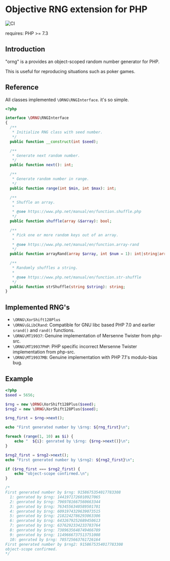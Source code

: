 # Objective RNG extension for PHP
![CI](https://github.com/zeriyoshi/php-ext-orng/workflows/CI/badge.svg)

requires: PHP >= 7.3

## Introduction

"orng" is a provides an object-scoped random number generator for PHP.

This is useful for reproducing situations such as poker games.

## Reference

All classes implemented `\ORNG\RNGInterface`. it's so simple.

```php
<?php

interface \ORNG\RNGInterface
{
  /**
   * Initialize RNG class with seed number.
   */
  public function __construct(int $seed);

  /**
   * Generate next random number.
   */
  public function next(): int;

  /**
   * Generate random number in range.
   */
  public function range(int $min, int $max): int;

  /**
   * Shuffle an array.
   * 
   * @see https://www.php.net/manual/en/function.shuffle.php
   */
  public function shuffle(array &$array): bool;

  /**
   * Pick one or more random keys out of an array.
   * 
   * @see https://www.php.net/manual/en/function.array-rand
   */
  public function arrayRand(array $array, int $num = 1): int|string|array;

  /**
   * Randomly shuffles a string.
   * 
   * @see https://www.php.net/manual/en/function.str-shuffle
   */
  public function strShuffle(string $string): string;
}
```

## Implemented RNG's

- `\ORNG\XorShift128Plus`
- `\ORNG\GLibCRand`: Compatible for GNU libc based PHP 7.0 and earlier `srand()` and `rand()` functions.
- `\ORNG\MT19937`: Genuine implementation of Mersenne Twister from php-src.
- `\ORNG\MT19937PHP`: PHP specific incorrect Mersenne Twister implementation from php-src.
- `\ORNG\MT19937MB`: Genuine implementation with PHP 7.1's modulo-bias bug.

## Example

```php
<?php
$seed = 5656;

$rng = new \ORNG\XorShift128Plus($seed);
$rng2 = new \ORNG\XorShift128Plus($seed);

$rng_first = $rng->next();

echo "First generated number by \$rng: ${rng_first}\n";

foreach (range(1, 10) as $i) {
    echo "  ${i}: genrated by \$rng: {$rng->next()}\n";
}

$rng2_first = $rng2->next();
echo "First generated number by \$rng2: ${rng2_first}\n";

if ($rng_first === $rng2_first) {
    echo "object-scope confirmed.\n";
}

/*
First generated number by $rng: 9158675354017783308
  1: genrated by $rng: 1441971726010927065
  2: genrated by $rng: 7969781667560663344
  3: genrated by $rng: 7634556340589501701
  4: genrated by $rng: 6091974329639073515
  5: genrated by $rng: 2182242786293063306
  6: genrated by $rng: 6432679252689450613
  7: genrated by $rng: 6376292334233783764
  8: genrated by $rng: 7389635648749466789
  9: genrated by $rng: 1149666737513751008
  10: genrated by $rng: 705725663761726164
First generated number by $rng2: 9158675354017783308
object-scope confirmed.
*/
```
